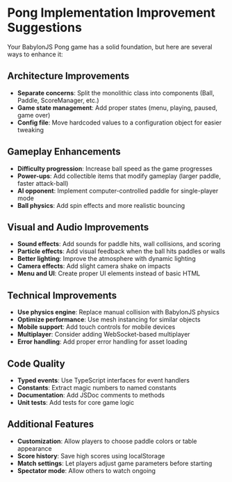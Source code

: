 # Pong Implementation Improvement Suggestions

Your BabylonJS Pong game has a solid foundation, but here are several ways to enhance it:

## Architecture Improvements

- **Separate concerns**: Split the monolithic class into components (Ball, Paddle, ScoreManager, etc.)
- **Game state management**: Add proper states (menu, playing, paused, game over)
- **Config file**: Move hardcoded values to a configuration object for easier tweaking

## Gameplay Enhancements

- **Difficulty progression**: Increase ball speed as the game progresses
- **Power-ups**: Add collectible items that modify gameplay (larger paddle, faster attack-ball)
- **AI opponent**: Implement computer-controlled paddle for single-player mode
- **Ball physics**: Add spin effects and more realistic bouncing

## Visual and Audio Improvements

- **Sound effects**: Add sounds for paddle hits, wall collisions, and scoring
- **Particle effects**: Add visual feedback when the ball hits paddles or walls
- **Better lighting**: Improve the atmosphere with dynamic lighting
- **Camera effects**: Add slight camera shake on impacts
- **Menu and UI**: Create proper UI elements instead of basic HTML

## Technical Improvements

- **Use physics engine**: Replace manual collision with BabylonJS physics
- **Optimize performance**: Use mesh instancing for similar objects
- **Mobile support**: Add touch controls for mobile devices
- **Multiplayer**: Consider adding WebSocket-based multiplayer
- **Error handling**: Add proper error handling for asset loading

## Code Quality

- **Typed events**: Use TypeScript interfaces for event handlers
- **Constants**: Extract magic numbers to named constants
- **Documentation**: Add JSDoc comments to methods
- **Unit tests**: Add tests for core game logic

## Additional Features

- **Customization**: Allow players to choose paddle colors or table appearance
- **Score history**: Save high scores using localStorage
- **Match settings**: Let players adjust game parameters before starting
- **Spectator mode**: Allow others to watch ongoing